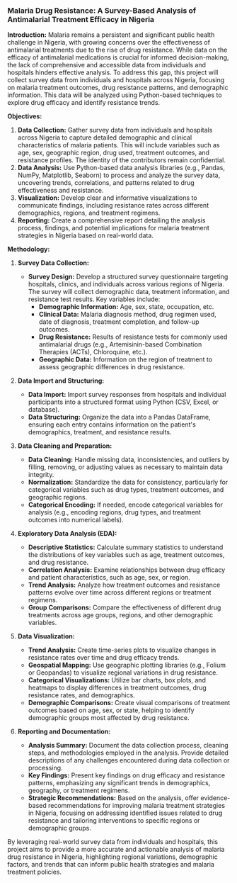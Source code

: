 ### Malaria Drug Resistance: A Survey-Based Analysis of Antimalarial Treatment Efficacy in Nigeria

**Introduction:**
Malaria remains a persistent and significant public health challenge in Nigeria, with growing concerns over the effectiveness of antimalarial treatments due to the rise of drug resistance. While data on the efficacy of antimalarial medications is crucial for informed decision-making, the lack of comprehensive and accessible data from individuals and hospitals hinders effective analysis. To address this gap, this project will collect survey data from individuals and hospitals across Nigeria, focusing on malaria treatment outcomes, drug resistance patterns, and demographic information. This data will be analyzed using Python-based techniques to explore drug efficacy and identify resistance trends.

**Objectives:**
1. **Data Collection:** Gather survey data from individuals and hospitals across Nigeria to capture detailed demographic and clinical characteristics of malaria patients. This will include variables such as age, sex, geographic region, drug used, treatment outcomes, and resistance profiles. The identity of the contributors remain confidential.
2. **Data Analysis:** Use Python-based data analysis libraries (e.g., Pandas, NumPy, Matplotlib, Seaborn) to process and analyze the survey data, uncovering trends, correlations, and patterns related to drug effectiveness and resistance.
3. **Visualization:** Develop clear and informative visualizations to communicate findings, including resistance rates across different demographics, regions, and treatment regimens.
4. **Reporting:** Create a comprehensive report detailing the analysis process, findings, and potential implications for malaria treatment strategies in Nigeria based on real-world data.

**Methodology:**
1. **Survey Data Collection:**
   - **Survey Design:** Develop a structured survey questionnaire targeting hospitals, clinics, and individuals across various regions of Nigeria. The survey will collect demographic data, treatment information, and resistance test results. Key variables include:
     - **Demographic Information:** Age, sex, state, occupation, etc.
     - **Clinical Data:** Malaria diagnosis method, drug regimen used, date of diagnosis, treatment completion, and follow-up outcomes.
     - **Drug Resistance:** Results of resistance tests for commonly used antimalarial drugs (e.g., Artemisinin-based Combination Therapies (ACTs), Chloroquine, etc.).
     - **Geographic Data:** Information on the region of treatment to assess geographic differences in drug resistance.
   
2. **Data Import and Structuring:**
   - **Data Import:** Import survey responses from hospitals and individual participants into a structured format using Python (CSV, Excel, or database).
   - **Data Structuring:** Organize the data into a Pandas DataFrame, ensuring each entry contains information on the patient's demographics, treatment, and resistance results.

3. **Data Cleaning and Preparation:**
   - **Data Cleaning:** Handle missing data, inconsistencies, and outliers by filling, removing, or adjusting values as necessary to maintain data integrity.
   - **Normalization:** Standardize the data for consistency, particularly for categorical variables such as drug types, treatment outcomes, and geographic regions.
   - **Categorical Encoding:** If needed, encode categorical variables for analysis (e.g., encoding regions, drug types, and treatment outcomes into numerical labels).

4. **Exploratory Data Analysis (EDA):**
   - **Descriptive Statistics:** Calculate summary statistics to understand the distributions of key variables such as age, treatment outcomes, and drug resistance.
   - **Correlation Analysis:** Examine relationships between drug efficacy and patient characteristics, such as age, sex, or region.
   - **Trend Analysis:** Analyze how treatment outcomes and resistance patterns evolve over time across different regions or treatment regimens.
   - **Group Comparisons:** Compare the effectiveness of different drug treatments across age groups, regions, and other demographic variables.

5. **Data Visualization:**
   - **Trend Analysis:** Create time-series plots to visualize changes in resistance rates over time and drug efficacy trends.
   - **Geospatial Mapping:** Use geographic plotting libraries (e.g., Folium or Geopandas) to visualize regional variations in drug resistance.
   - **Categorical Visualizations:** Utilize bar charts, box plots, and heatmaps to display differences in treatment outcomes, drug resistance rates, and demographics.
   - **Demographic Comparisons:** Create visual comparisons of treatment outcomes based on age, sex, or state, helping to identify demographic groups most affected by drug resistance.

6. **Reporting and Documentation:**
   - **Analysis Summary:** Document the data collection process, cleaning steps, and methodologies employed in the analysis. Provide detailed descriptions of any challenges encountered during data collection or processing.
   - **Key Findings:** Present key findings on drug efficacy and resistance patterns, emphasizing any significant trends in demographics, geography, or treatment regimens.
   - **Strategic Recommendations:** Based on the analysis, offer evidence-based recommendations for improving malaria treatment strategies in Nigeria, focusing on addressing identified issues related to drug resistance and tailoring interventions to specific regions or demographic groups.

By leveraging real-world survey data from individuals and hospitals, this project aims to provide a more accurate and actionable analysis of malaria drug resistance in Nigeria, highlighting regional variations, demographic factors, and trends that can inform public health strategies and malaria treatment policies.

